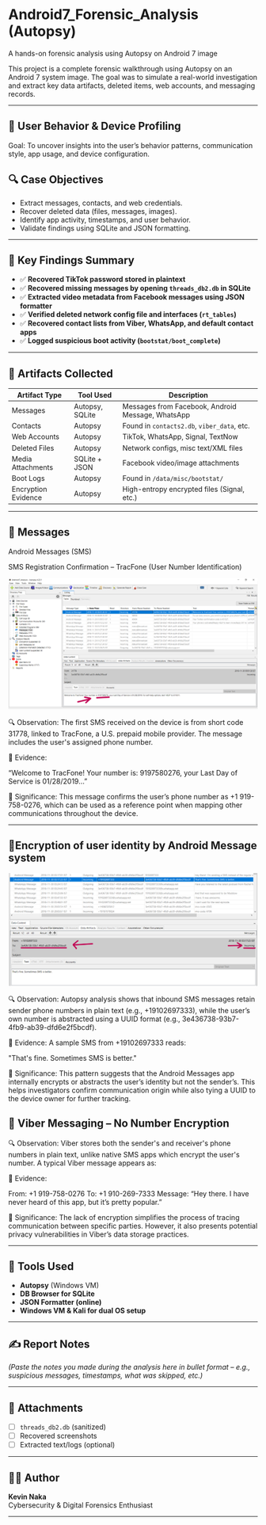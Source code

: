 # Android7_Forensic_Analysis (Autopsy)
A hands-on forensic analysis using Autopsy on Android 7 image


This project is a complete forensic walkthrough using Autopsy on an Android 7 system image. The goal was to simulate a real-world investigation and extract key data artifacts, deleted items, web accounts, and messaging records.

---
## 🎯 User Behavior & Device Profiling
Goal: To uncover insights into the user’s behavior patterns, communication style, app usage, and device configuration.
## 🔍 Case Objectives

- Extract messages, contacts, and web credentials.
- Recover deleted data (files, messages, images).
- Identify app activity, timestamps, and user behavior.
- Validate findings using SQLite and JSON formatting.

---

## 🧠 Key Findings Summary

- ✅ **Recovered TikTok password stored in plaintext**
- ✅ **Recovered missing messages by opening `threads_db2.db` in SQLite**
- ✅ **Extracted video metadata from Facebook messages using JSON formatter**
- ✅ **Verified deleted network config file and interfaces (`rt_tables`)**
- ✅ **Recovered contact lists from Viber, WhatsApp, and default contact apps**
- ✅ **Logged suspicious boot activity (`bootstat/boot_complete`)**

---

## 📂 Artifacts Collected

| Artifact Type        | Tool Used        | Description |
|----------------------|------------------|-------------|
| Messages             | Autopsy, SQLite  | Messages from Facebook, Android Message, WhatsApp |
| Contacts             | Autopsy          | Found in `contacts2.db`, `viber_data`, etc. |
| Web Accounts         | Autopsy          | TikTok, WhatsApp, Signal, TextNow |
| Deleted Files        | Autopsy          | Network configs, misc text/XML files |
| Media Attachments    | SQLite + JSON    | Facebook video/image attachments |
| Boot Logs            | Autopsy          | Found in `/data/misc/bootstat/` |
| Encryption Evidence  | Autopsy          | High-entropy encrypted files (Signal, etc.) |

---

## 📱 Messages
Android Messages (SMS)

SMS Registration Confirmation – TracFone (User Number Identification)

![Screenshot](https://github.com/saifsk33/Android7_Forensic_Analysis/blob/main/images/Screenshot%20(30).png?raw=true)

🔍 Observation:
The first SMS received on the device is from short code 31778, linked to TracFone, a U.S. prepaid mobile provider. The message includes the user's assigned phone number.

📄 Evidence:

“Welcome to TracFone! Your number is: 9197580276, your Last Day of Service is 01/28/2019…”

📌 Significance:
This message confirms the user’s phone number as +1 919-758-0276, which can be used as a reference point when mapping other communications throughout the device.

---
## 🔐Encryption of user identity by Android Message system
![Screenshot](https://github.com/saifsk33/Android7_Forensic_Analysis/blob/main/images/Screenshot%20(29).png?raw=true)

🔍 Observation: 
Autopsy analysis shows that inbound SMS messages retain sender phone numbers in plain text (e.g., +19102697333), while the user’s own number is abstracted using a UUID format (e.g., 3e436738-93b7-4fb9-ab39-dfd6e2f5bcdf).

📄 Evidence:
A sample SMS from +19102697333 reads:

"That's fine. Sometimes SMS is better."

📌 Significance:
This pattern suggests that the Android Messages app internally encrypts or abstracts the user’s identity but not the sender’s. This helps investigators confirm communication origin while also tying a UUID to the device owner for further tracking.

## 📱 Viber Messaging – No Number Encryption


🔍 Observation:
Viber stores both the sender's and receiver's phone numbers in plain text, unlike native SMS apps which encrypt the user's number. A typical Viber message appears as:

📄 Evidence:

From: +1 919-758-0276
To: +1 910-269-7333
Message: “Hey there. I have never heard of this app, but it’s pretty popular.”

📌 Significance:
The lack of encryption simplifies the process of tracing communication between specific parties. However, it also presents potential privacy vulnerabilities in Viber’s data storage practices.



---

## 🧰 Tools Used

- **Autopsy** (Windows VM)
- **DB Browser for SQLite**
- **JSON Formatter (online)**
- **Windows VM & Kali for dual OS setup**

---

## ✍️ Report Notes

_(Paste the notes you made during the analysis here in bullet format – e.g., suspicious messages, timestamps, what was skipped, etc.)_

---

## 📎 Attachments

- [ ] `threads_db2.db` (sanitized)
- [ ] Recovered screenshots
- [ ] Extracted text/logs (optional)

---

## 🧑‍💻 Author

**Kevin Naka**  
Cybersecurity & Digital Forensics Enthusiast

---

